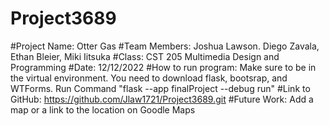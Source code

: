 # Project3689
#Project Name: Otter Gas
#Team Members: Joshua Lawson. Diego Zavala, Ethan Bleier, Miki Iitsuka
#Class: CST 205 Multimedia Design and Programming 
#Date: 12/12/2022
#How to run program: Make sure to be in the virtual environment. You need to download flask, bootsrap, and WTForms. Run Command "flask --app finalProject --debug run"
#Link to GitHub: https://github.com/Jlaw1721/Project3689.git
#Future Work: Add a map or a link to the location on Goodle Maps

